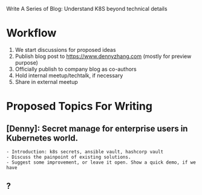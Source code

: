 Write A Series of Blog: Understand K8S beyond technical details

# Workflow
1. We start discussions for proposed ideas
2. Publish blog post to https://www.dennyzhang.com (mostly for preview purpose)
3. Officially publish to company blog as co-authors
4. Hold internal meetup/techtalk, if necessary
5. Share in external meetup

# Proposed Topics For Writing

## [Denny]: Secret manage for enterprise users in Kubernetes world.
```
- Introduction: k8s secrets, ansible vault, hashcorp vault
- Discuss the painpoint of existing solutions.
- Suggest some improvement, or leave it open. Show a quick demo, if we have
```

## ?
